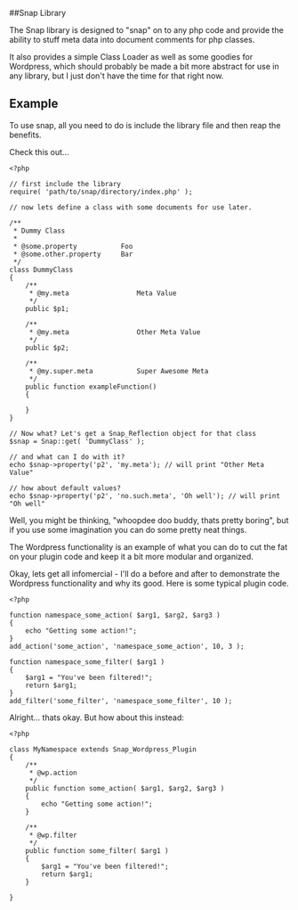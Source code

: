 ##Snap Library

The Snap library is designed to "snap" on to any php code and provide
the ability to stuff meta data into document comments for php classes.

It also provides a simple Class Loader as well as some goodies for
Wordpress, which should probably be made a bit more abstract for use
in any library, but I just don't have the time for that right now.

## Example

To use snap, all you need to do is include the library file and then
reap the benefits.

Check this out...

    <?php
    
    // first include the library
    require( 'path/to/snap/directory/index.php' );
    
    // now lets define a class with some documents for use later.
    
    /**
     * Dummy Class
     *
     * @some.property           Foo
     * @some.other.property     Bar
     */
    class DummyClass
    {
        /**
         * @my.meta                 Meta Value
         */
        public $p1;
        
        /**
         * @my.meta                 Other Meta Value
         */
        public $p2;
        
        /**
         * @my.super.meta           Super Awesome Meta
         */ 
        public function exampleFunction()
        {
            
        }
    }
    
    // Now what? Let's get a Snap_Reflection object for that class
    $snap = Snap::get( 'DummyClass' );
    
    // and what can I do with it?
    echo $snap->property('p2', 'my.meta'); // will print "Other Meta Value"
    
    // how about default values?
    echo $snap->property('p2', 'no.such.meta', 'Oh well'); // will print "Oh well"
    
Well, you might be thinking, "whoopdee doo buddy, thats pretty boring",
but if you use some imagination you can do some pretty neat things. 

The Wordpress functionality is an example of what you can do to cut the
fat on your plugin code and keep it a bit more modular and organized.

Okay, lets get all infomercial - I'll do a before and after to demonstrate the
Wordpress functionality and why its good. Here is some typical plugin code.

    <?php
    
    function namespace_some_action( $arg1, $arg2, $arg3 )
    {
        echo "Getting some action!";
    }
    add_action('some_action', 'namespace_some_action', 10, 3 );
    
    function namespace_some_filter( $arg1 )
    {
        $arg1 = "You've been filtered!";
        return $arg1;
    }
    add_filter('some_filter', 'namespace_some_filter', 10 );
    
Alright... thats okay. But how about this instead:

    <?php
    
    class MyNamespace extends Snap_Wordpress_Plugin
    {
        /**
         * @wp.action
         */
        public function some_action( $arg1, $arg2, $arg3 )
        {
            echo "Getting some action!";
        }
        
        /**
         * @wp.filter
         */
        public function some_filter( $arg1 )
        {
            $arg1 = "You've been filtered!";
            return $arg1;
        }
        
    }
    
    
    